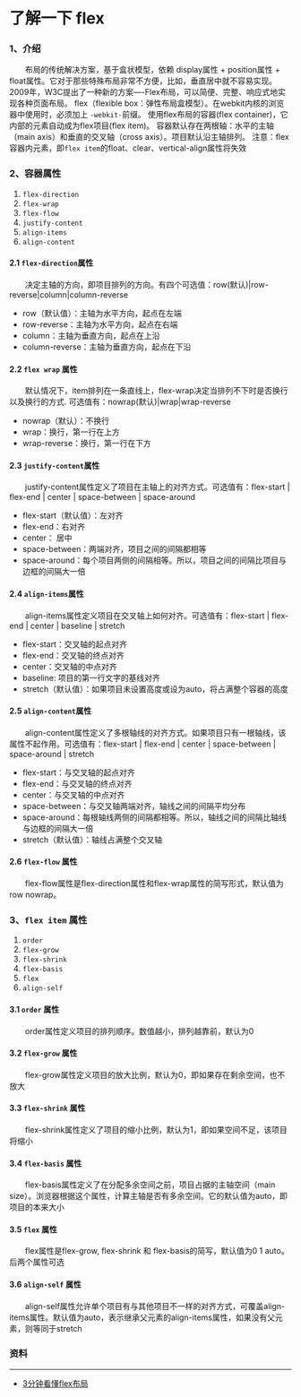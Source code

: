 # 了解一下 flex

### 1、介绍

　　布局的传统解决方案，基于盒状模型，依赖 display属性 + position属性 + float属性。它对于那些特殊布局非常不方便，比如，垂直居中就不容易实现。2009年，W3C提出了一种新的方案—-Flex布局，可以简便、完整、响应式地实现各种页面布局。
flex（flexible box：弹性布局盒模型）。在webkit内核的浏览器中使用时，必须加上 `-webkit-`前缀。
使用flex布局的容器(flex container)，它内部的元素自动成为flex项目(flex item)。
容器默认存在两根轴：水平的主轴（main axis）和垂直的交叉轴（cross axis）。项目默认沿主轴排列。
注意：flex容器内元素，即`flex item`的float、clear、vertical-align属性将失效

### 2、容器属性

1. `flex-direction`
2. `flex-wrap`
3. `flex-flow`
4. `justify-content`
5. `align-items`
6. `align-content`

#### 2.1 `flex-direction`属性
　　决定主轴的方向，即项目排列的方向。有四个可选值：row(默认)|row-reverse|column|column-reverse
 - row（默认值）：主轴为水平方向，起点在左端
 - row-reverse：主轴为水平方向，起点在右端
 - column：主轴为垂直方向，起点在上沿
 - column-reverse：主轴为垂直方向，起点在下沿

#### 2.2 `flex wrap` 属性
　　默认情况下，item排列在一条直线上，flex-wrap决定当排列不下时是否换行以及换行的方式.
可选值有：nowrap(默认)|wrap|wrap-reverse
 - nowrap（默认）：不换行
 - wrap：换行，第一行在上方
 - wrap-reverse：换行，第一行在下方

#### 2.3 `justify-content`属性
　　justify-content属性定义了项目在主轴上的对齐方式。可选值有：flex-start | flex-end | center | space-between | space-around
 - flex-start（默认值）：左对齐
 - flex-end：右对齐
 - center： 居中
 - space-between：两端对齐，项目之间的间隔都相等
 - space-around：每个项目两侧的间隔相等。所以，项目之间的间隔比项目与边框的间隔大一倍

#### 2.4 `align-items`属性
　　align-items属性定义项目在交叉轴上如何对齐。可选值有：flex-start | flex-end | center | baseline | stretch
 - flex-start：交叉轴的起点对齐
 - flex-end：交叉轴的终点对齐
 - center：交叉轴的中点对齐
 - baseline: 项目的第一行文字的基线对齐
 - stretch（默认值）：如果项目未设置高度或设为auto，将占满整个容器的高度

#### 2.5 `align-content`属性
　　align-content属性定义了多根轴线的对齐方式。如果项目只有一根轴线，该属性不起作用。可选值有：flex-start | flex-end | center | space-between | space-around | stretch
 - flex-start：与交叉轴的起点对齐
 - flex-end：与交叉轴的终点对齐
 - center：与交叉轴的中点对齐
 - space-between：与交叉轴两端对齐，轴线之间的间隔平均分布
 - space-around：每根轴线两侧的间隔都相等。所以，轴线之间的间隔比轴线与边框的间隔大一倍
 - stretch（默认值）：轴线占满整个交叉轴

#### 2.6 `flex-flow` 属性
　　flex-flow属性是flex-direction属性和flex-wrap属性的简写形式，默认值为row nowrap。

### 3、`flex item` 属性
1. `order`
2. `flex-grow`
3. `flex-shrink`
4. `flex-basis`
5. `flex`
6. `align-self`

#### 3.1 `order` 属性
　　order属性定义项目的排列顺序。数值越小，排列越靠前，默认为0
#### 3.2 `flex-grow` 属性
　　flex-grow属性定义项目的放大比例，默认为0，即如果存在剩余空间，也不放大
#### 3.3 `flex-shrink` 属性
　　flex-shrink属性定义了项目的缩小比例，默认为1，即如果空间不足，该项目将缩小
#### 3.4 `flex-basis` 属性
　　flex-basis属性定义了在分配多余空间之前，项目占据的主轴空间（main size）。浏览器根据这个属性，计算主轴是否有多余空间。它的默认值为auto，即项目的本来大小
#### 3.5 `flex` 属性
　　flex属性是flex-grow, flex-shrink 和 flex-basis的简写，默认值为0 1 auto。后两个属性可选
#### 3.6 `align-self` 属性
　　align-self属性允许单个项目有与其他项目不一样的对齐方式，可覆盖align-items属性。默认值为auto，表示继承父元素的align-items属性，如果没有父元素，则等同于stretch

### 资料

------------
 - [3分钟看懂flex布局](https://www.cnblogs.com/lixuemin/p/6110434.html)
